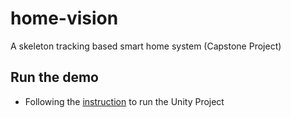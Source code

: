 # home-vision
A skeleton tracking based smart home system (Capstone Project)

## Run the demo
* Following the [instruction](RaycastDetection/README.md) to run the Unity Project 